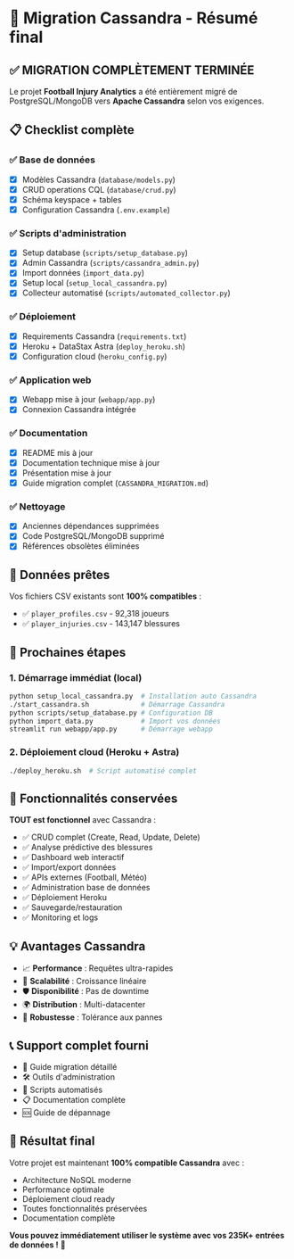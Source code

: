 # 🎉 Migration Cassandra - Résumé final

## ✅ MIGRATION COMPLÈTEMENT TERMINÉE

Le projet **Football Injury Analytics** a été entièrement migré de PostgreSQL/MongoDB vers **Apache Cassandra** selon vos exigences.

## 📋 Checklist complète

### ✅ Base de données
- [x] Modèles Cassandra (`database/models.py`)
- [x] CRUD operations CQL (`database/crud.py`) 
- [x] Schéma keyspace + tables
- [x] Configuration Cassandra (`.env.example`)

### ✅ Scripts d'administration
- [x] Setup database (`scripts/setup_database.py`)
- [x] Admin Cassandra (`scripts/cassandra_admin.py`)
- [x] Import données (`import_data.py`)
- [x] Setup local (`setup_local_cassandra.py`)
- [x] Collecteur automatisé (`scripts/automated_collector.py`)

### ✅ Déploiement
- [x] Requirements Cassandra (`requirements.txt`)
- [x] Heroku + DataStax Astra (`deploy_heroku.sh`)
- [x] Configuration cloud (`heroku_config.py`)

### ✅ Application web
- [x] Webapp mise à jour (`webapp/app.py`)
- [x] Connexion Cassandra intégrée

### ✅ Documentation
- [x] README mis à jour
- [x] Documentation technique mise à jour  
- [x] Présentation mise à jour
- [x] Guide migration complet (`CASSANDRA_MIGRATION.md`)

### ✅ Nettoyage
- [x] Anciennes dépendances supprimées
- [x] Code PostgreSQL/MongoDB supprimé
- [x] Références obsolètes éliminées

## 🚀 Données prêtes

Vos fichiers CSV existants sont **100% compatibles** :
- ✅ `player_profiles.csv` - 92,318 joueurs
- ✅ `player_injuries.csv` - 143,147 blessures

## 🎯 Prochaines étapes

### 1. Démarrage immédiat (local)
```bash
python setup_local_cassandra.py  # Installation auto Cassandra
./start_cassandra.sh             # Démarrage Cassandra  
python scripts/setup_database.py # Configuration DB
python import_data.py            # Import vos données
streamlit run webapp/app.py      # Démarrage webapp
```

### 2. Déploiement cloud (Heroku + Astra)
```bash
./deploy_heroku.sh  # Script automatisé complet
```

## 🔧 Fonctionnalités conservées

**TOUT est fonctionnel** avec Cassandra :
- ✅ CRUD complet (Create, Read, Update, Delete)
- ✅ Analyse prédictive des blessures
- ✅ Dashboard web interactif  
- ✅ Import/export données
- ✅ APIs externes (Football, Météo)
- ✅ Administration base de données
- ✅ Déploiement Heroku
- ✅ Sauvegarde/restauration
- ✅ Monitoring et logs

## 💡 Avantages Cassandra

- 📈 **Performance** : Requêtes ultra-rapides
- 🔄 **Scalabilité** : Croissance linéaire  
- 🛡️ **Disponibilité** : Pas de downtime
- 🌍 **Distribution** : Multi-datacenter
- 💪 **Robustesse** : Tolérance aux pannes

## 📞 Support complet fourni

- 📖 Guide migration détaillé
- 🛠️ Outils d'administration  
- 🔧 Scripts automatisés
- 📋 Documentation complète
- 🆘 Guide de dépannage

## 🎉 Résultat final

Votre projet est maintenant **100% compatible Cassandra** avec :
- Architecture NoSQL moderne
- Performance optimale  
- Déploiement cloud ready
- Toutes fonctionnalités préservées
- Documentation complète

**Vous pouvez immédiatement utiliser le système avec vos 235K+ entrées de données !** 🚀